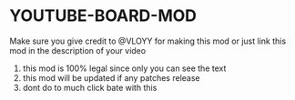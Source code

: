 # YOUTUBE-BOARD-MOD
Make sure you give credit to @VLOYY for making this mod or just link this mod in the description of your video

1. this mod is 100% legal since only you can see the text
2. this mod will be updated if any patches release 
3. dont do to much click bate with this 
